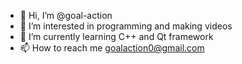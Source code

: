 - 👋 Hi, I’m @goal-action
- 👀 I’m interested in programming and making videos
- 🌱 I’m currently learning C++ and Qt framework
- 📫 How to reach me goalaction0@gmail.com

<!---
goal-action/goal-action is a ✨ special ✨ repository because its `README.md` (this file) appears on your GitHub profile.
You can click the Preview link to take a look at your changes.
--->
